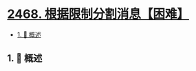 # [2468. 根据限制分割消息【困难】](https://github.com/tnotesjs/TNotes.leetcode/tree/main/notes/2468.%20%E6%A0%B9%E6%8D%AE%E9%99%90%E5%88%B6%E5%88%86%E5%89%B2%E6%B6%88%E6%81%AF%E3%80%90%E5%9B%B0%E9%9A%BE%E3%80%91)

<!-- region:toc -->

- [1. 📝 概述](#1--概述)

<!-- endregion:toc -->

## 1. 📝 概述
